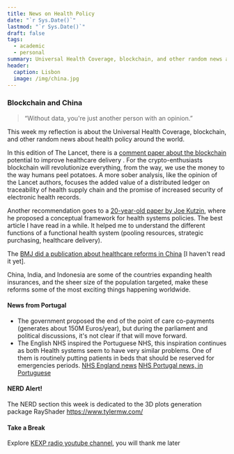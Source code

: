 ```yaml
---
title: News on Health Policy 
date: "`r Sys.Date()`"
lastmod: "`r Sys.Date()`"
draft: false
tags:
  - academic
  - personal
summary: Universal Health Coverage, blockchain, and other random news about health policy around the world
header:
  caption: Lisbon
  image: /img/china.jpg
---
```


### Blockchain and China  


> “Without data, you're just another person with an opinion.”


This week my reflection is about the Universal Health Coverage, blockchain, and other random news about health policy around the world. 

In this edition of The Lancet, there is a [comment paper about the blockchain](https://www.thelancet.com/journals/lancet/article/PIIS0140-6736(19)30948-1/fulltext) potential to improve healthcare delivery  . For the crypto-enthusiasts blockchain will revolutionize everything, from the way, we use the money to the way humans peel potatoes. A more sober analysis, like the opinion of the Lancet authors, focuses the added value of a distributed ledger on traceability of health supply chain and the promise of increased security of electronic health records. 

Another recommendation goes to a [20-year-old  paper by Joe Kutzin](http://documents.worldbank.org/curated/en/260141468779178780/Towards-universal-health-care-coverage-goal-oriented-framework-for-policy-analysis), where he proposed a conceptual framework for health systems policies. The best article I have read in a while. It helped me to understand the different functions of a functional health system (pooling resources, strategic purchasing, healthcare delivery). 


The [BMJ did a publication about healthcare reforms in China](https://www.bmj.com/sites/default/files/attachments/resources/2019/06/china_health_reform_full.pdf)  [I haven't read it yet]. 

China, India, and Indonesia are some of the countries expanding health insurances, and the sheer size of the population targeted, make these reforms some of the most exciting things happening worldwide.  




#### News from Portugal 

- The government proposed the end of the point of care co-payments (generates about 150M Euros/year), but during the parliament and political discussions, it's not clear if that will move forward. 
- The English NHS inspired the Portuguese NHS, this inspiration continues as both Health systems seem to have very similar problems. One of them is routinely putting patients in beds that should be reserved for emergencies periods. [NHS England news](https://www.bmj.com/content/365/bmj.l4364)
[NHS Portugal news, in Portuguese](https://www.dn.pt/pais/interior/doentes-foram-internados-em-refeitorios-e-em-casas-de-banho-no-hospital-vf-xira---ers-10951676.html)

 
#### NERD Alert! 
The NERD section this week is dedicated to the 3D plots generation package RayShader 
https://www.tylermw.com/


#### Take a Break
Explore [KEXP radio youtube channel](https://www.youtube.com/user/kexpradio), you will thank me later  

